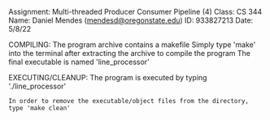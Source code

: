 Assignment: Multi-threaded Producer Consumer Pipeline (4)
Class: CS 344
Name: Daniel Mendes (mendesd@oregonstate.edu)
ID: 933827213
Date: 5/8/22

COMPILING:
	The program archive contains a makefile
	Simply type 'make' into the terminal after extracting the archive to compile the program
	The final executable is named 'line_processor'

EXECUTING/CLEANUP:
	The program is executed by typing './line_processor'

	In order to remove the executable/object files from the directory, type 'make clean'
